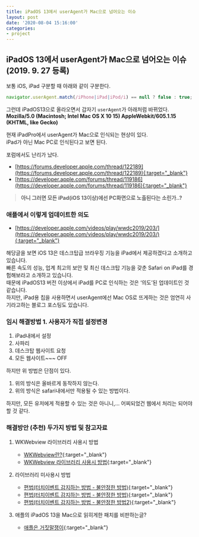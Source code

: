 ```yaml
---
title: iPadOS 13에서 userAgent가 Mac으로 넘어오는 이슈
layout: post
date: '2020-08-04 15:16:00'
categories:
- project
---
```


## iPadOS 13에서 userAgent가 Mac으로 넘어오는 이슈 (2019. 9. 27 등록)

보통 iOS, iPad 구분할 때 아래와 같이 구분한다.

```javascript
navigator.userAgent.match(/iPhone|iPad|iPod/i) == null ? false : true;
```

그런데 iPadOS13으로 올라오면서 갑자기 `userAgent`가 아래처럼 바뀌었다.  
**Mozilla/5.0 (Macintosh; Intel Mac OS X 10 15) AppleWebkit/605.1.15 (KHTML, like Gecko)**

현재 iPadPro에서 userAgent가 Mac으로 인식되는 현상이 있다.  
iPad가 아닌 Mac PC로 인식된다고 보면 된다.  

포럼에서도 난리가 났다.

* [https://forums.developer.apple.com/thread/122189](https://forums.developer.apple.com/thread/122189){:target="_blank"}
* [https://developer.apple.com/forums/thread/119186](https://developer.apple.com/forums/thread/119186){:target="_blank"}

>**아니 그러면 모든 iPad(iOS 13이상)에선 PC화면으로 노출된다는 소린가..?**

### 애플에서 이렇게 업데이트한 의도

* [https://developer.apple.com/videos/play/wwdc2019/203/](https://developer.apple.com/videos/play/wwdc2019/203/){:target="_blank"}

해당글을 보면 iOS 13은 데스크탑급 브라우징 기능을 iPad에서 제공하겠다고 소개하고있습니다.  
빠른 속도의 성능, 업계 최고의 보안 및 최신 데스크탑 기능을 갖춘 Safari on iPad를 경험해보라고 소개하고 있습니다.  
때문에 iPadOS13 버전 이상에서 iPad를 PC로 인식하는 것은 ‘의도’된 업데이트인 것 같습니다.  
하지만, iPad용 칩을 사용하면서 userAgent에선 Mac OS로 뜨게하는 것은 엄연히 사기라고하는 블로그 포스팅도 있습니다.

### 임시 해결방법 1. 사용자가 직접 설정변경

1. iPad내에서 설정
2. 사파리
3. 데스크탑 웹사이트 요청
4. 모든 웹사이트~~~ OFF

하지만 위 방법은 단점이 있다.

1. 위의 방식은 올바르게 동작하지 않는다.
2. 위의 방식은 safari내에서만 적용될 수 있는 방법이다.

하지만, 모든 유저에게 적용할 수 있는 것은 아니니,... 어찌되었건 웹에서 처리는 되어야할 것 같다.

### 해결방안 (추천) 두가지 방법 및 참고자료

1. WKWebview 라이브러리 사용시 방법
    * [WKWebview란?](https://m.blog.naver.com/PostView.nhn?blogId=scw0531&logNo=221683538588&proxyReferer=https:%2F%2Fwww.google.com%2F){:target="_blank"}
    * [WKWebview 라이브러리 사용시 방법](https://littleshark.tistory.com/56){:target="_blank"}

2. 라이브러리 미사용시 방법
    * [편법(터치이벤트 감지하는 방법 - 불안정한 방법)](https://stackoverflow.com/questions/57776001/how-to-detect-ipad-pro-as-ipad-using-javascript){:target="_blank"}
    * [편법(터치이벤트 감지하는 방법 - 불안정한 방법)](https://stackoverflow.com/questions/56578799/tell-ipados-from-macos-on-the-web){:target="_blank"}
    * [편법(터치이벤트 감지하는 방법 - 불안정한 방법2)](https://www.it-swarm.dev/ko/javascript/%EC%98%AC%EB%B0%94%EB%A5%B8-%EC%82%AC%EC%9A%A9%EC%9E%90-%EC%97%90%EC%9D%B4%EC%A0%84%ED%8A%B8%EA%B0%80-%ED%91%9C%EC%8B%9C%EB%90%98%EC%A7%80-%EC%95%8A%EB%8A%94-ios-13%EC%9D%98-safari%EC%97%90%EC%84%9C-%EC%9E%A5%EC%B9%98-%EC%9D%B4%EB%A6%84%EC%9D%84-%EA%B0%90%EC%A7%80%ED%95%98%EB%8A%94-%EB%B0%A9%EB%B2%95%EC%9D%80-%EB%AC%B4%EC%97%87%EC%9E%85%EB%8B%88%EA%B9%8C/812252071/){:target="_blank"}
    
3. 애플의 iPadOS 13을 Mac으로 읽히게한 패치를 비판하는글?
    * [애플은 거짓말쟁이](https://getpolarized.io/2019/12/21/Apple-Lying-About-User-Agent-in-iPad-Pro.html){:target="_blank"}








